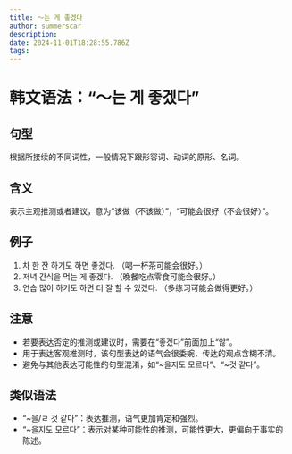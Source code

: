 ```yaml
---
title: 〜는 게 좋겠다
author: summerscar
description:
date: 2024-11-01T18:28:55.786Z
tags:
---
```


# 韩文语法：“〜는 게 좋겠다”
## 句型
根据所接续的不同词性，一般情况下跟形容词、动词的原形、名词。
## 含义
表示主观推测或者建议，意为“该做（不该做）”，“可能会很好（不会很好）”。

## 例子
1. <Speak>차 한 잔 하기도 하면 좋겠다.</Speak> （喝一杯茶可能会很好。）
2. <Speak>저녁 간식을 먹는 게 좋겠다.</Speak> （晚餐吃点零食可能会很好。）
3. <Speak>연습 많이 하기도 하면 더 잘 할 수 있겠다.</Speak> （多练习可能会做得更好。）

## 注意
- 若要表达否定的推测或建议时，需要在“좋겠다”前面加上“않”。
- 用于表达客观推测时，该句型表达的语气会很委婉，传达的观点含糊不清。
- 避免与其他表达可能性的句型混淆，如“~을지도 모르다”、“~것 같다”。
## 类似语法
- “~을/ㄹ 것 같다”：表达推测，语气更加肯定和强烈。
- “~을지도 모르다”：表示对某种可能性的推测，可能性更大，更偏向于事实的陈述。